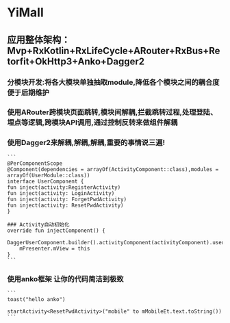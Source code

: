 # YiMall


## 应用整体架构：Mvp+RxKotlin+RxLifeCycle+ARouter+RxBus+Retorfit+OkHttp3+Anko+Dagger2


### 分模块开发:将各大模块单独抽取module,降低各个模块之间的耦合度便于后期维护

### 使用ARouter跨模块页面跳转,模块间解耦,拦截跳转过程,处理登陆、埋点等逻辑,跨模块API调用,通过控制反转来做组件解耦

### 使用Dagger2来解耦,解耦,解耦,重要的事情说三遍!
    ```
    @PerComponentScope
    @Component(dependencies = arrayOf(ActivityComponent::class),modules = arrayOf(UserModule::class))
    interface UserComponent {
    fun inject(activity:RegisterActivity)
    fun inject(activity: LoginActivity)
    fun inject(activity: ForgetPwdActivity)
    fun inject(activity: ResetPwdActivity)
    }
    
    ### Activity自动初始化
    override fun injectComponent() {
        DaggerUserComponent.builder().activityComponent(activityComponent).userModule(UserModule()).build().inject(this)
        mPresenter.mView = this
    }
    ```

### 使用anko框架 让你的代码简洁到极致
    ```
    toast("hello anko")
    
    startActivity<ResetPwdActivity>("mobile" to mMobileEt.text.toString())
    ```


